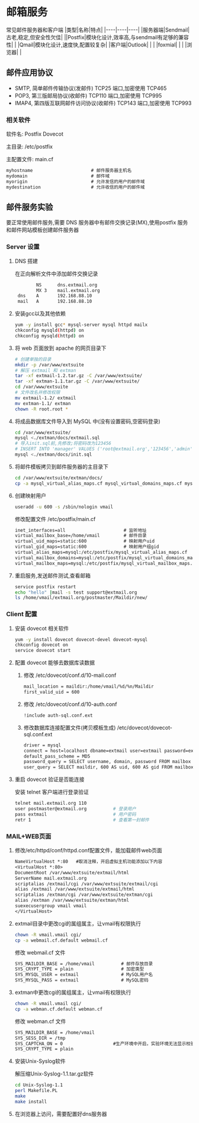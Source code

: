 # 邮箱服务

常见邮件服务器和客户端
|类型|名称|特点|
|----|----|----|
|服务器端|Sendmail|古老,稳定,但安全性欠佳|
||Postfix|模块化设计,效率高,与sendmail有足够的兼容性|
| |Qmail|模块化设计,速度快,配置较复杂|
|客户端|Outlook| |
| |foxmial| |
| |浏览器| |

## 邮件应用协议

* SMTP, 简单邮件传输协议(发邮件) TCP25 端口,加密使用 TCP465
* POP3, 第三版邮局协议(收邮件) TCP110 端口,加密使用 TCP995
* IMAP4, 第四版互联网邮件访问协议(收邮件) TCP143 端口,加密使用 TCP993

### 相关软件

软件名: Postfix Dovecot

主目录: /etc/postfix

主配置文件: main.cf

```txt
myhostname                      # 邮件服务器主机名
mydomain                        # 邮件域
myorigin                        # 允许发信的用户的邮件域
mydestination                   # 允许收信的用户的邮件域
```

## 邮件服务实验

要正常使用邮件服务,需要 DNS 服务器中有邮件交换记录(MX),使用postfix 服务和邮件网站模板创建邮件服务器

### Server 设置

1. DNS 搭建

   在正向解析文件中添加邮件交换记录

   ```txt
           NS      dns.extmail.org
           MX 3    mail.extmail.org
    dns    A       192.168.88.10
    mail   A       192.168.88.10
   ```

2. 安装gcc以及其他依赖

   ```bash
   yum -y install gcc* mysql-server mysql httpd mailx
   chkconfig mysqld(httpd) on
   chkconfig mysqld(httpd) on
   ```

3. 将 web 页面放到 apache 的网页目录下

   ```bash
   # 创建单独的目录
   mkdir -p /var/www/extsuite
   # 解压 extmail 和 extman
   tar -xf extmail-1.2.tar.gz -C /var/www/extsuite/
   tar -xf extman-1.1.tar.gz -C /var/www/extsuite/
   cd /var/www/extsuite
   # 文件改名并修改权限
   mv extmail-1.2/ extmail
   mv extman-1.1/ extman
   chown -R root.root *
   ```

4. 将成品数据库文件导入到 MySQL 中(没有设置密码,空密码登录)

   ```bash
   cd /var/www/extsuite/
   mysql <./extman/docs/extmail.sql
   # 导入init.sql前,先修改;将密码改为123456
   # INSERT INTO 'manager' VALUES ('root@extmail.org','123456','admin','root')
   mysql <./extman/docs/init.sql
   ```

5. 将邮件模板拷贝到邮件服务器的主目录下

   ```bash
   cd /var/www/extsuite/extman/docs/
   cp -a mysql_virtual_alias_maps.cf mysql_virtual_domains_maps.cf mysql_virtual_mailbox_maps.cf /etc/postfix/
   ```

6. 创建映射用户

   ```bash
   useradd -u 600 -s /sbin/nologin vmail
   ```

   修改配置文件 /etc/postfix/main.cf

   ```txt
   inet_interfaces=all                      # 监听地址
   virtual_mailbox_base=/home/vmail         # 邮件目录
   virtual_uid_maps=static:600              # 映射用户uid
   virtual_gid_maps=static:600              # 映射用户组gid
   virtual_alias_maps=mysql:/etc/postfix/mysql_virtual_alias_maps.cf
   virtual_mailbox_domains=mysql:/etc/postfix/mysql_virtual_domains_maps.cf
   virtual_mailbox_maps=mysql:/etc/postfix/mysql_virtual_mailbox_maps.cf
   ```

7. 重启服务,发送邮件测试,查看邮箱

   ```bash
   service postfix restart
   echo "hello" |mail -s test support@extmail.org
   ls /home/vmail/extmail.org/postmaster/Maildir/new/
   ```

### Client 配置

1. 安装 dovecot 相关软件

   ```bash
   yum -y install dovecot dovecot-devel dovecot-mysql
   chkconfig dovecot on
   service dovecot start
   ```

2. 配置 dovecot 能够去数据库读数据

   1. 修改 /etc/dovecot/conf.d/10-mail.conf

      ```txt
      mail_location = maildir:/home/vmail/%d/%n/Maildir
      first_valid_uid = 600
      ```

   2. 修改 /etc/dovecot/conf.d/10-auth.conf

      ```txt
      !include auth-sql.conf.ext
      ```

   3. 修改数据库连接配置文件(拷贝模板生成) /etc/dovecot/dovecot-sql.conf.ext

      ```txt
      driver = mysql
      connect = host=localhost dbname=extmail user=extmail password=extmail
      default_pass_scheme = MD5
      password_query = SELECT username, domain, password FROM mailbox WHERE username = '%u' AND domain = '%d'
      user_query = SELECT maildir, 600 AS uid, 600 AS gid FROM mailbox WHERE username = '%u'
      ```

3. 重启 dovecot 验证是否能连接

   安装 telnet 客户端进行登录验证

   ```bash
   telnet mail.extmail.org 110
   user postmaster@extmail.org          # 登录用户
   pass extmail                         # 用户密码
   retr 1                               # 查看第一封邮件
   ```

### MAIL+WEB页面

1. 修改/etc/httpd/conf/httpd.conf配置文件，能加载邮件web页面

   ```txt
   NameVirtualHost *:80   #取消注释，开启虚拟主机功能添加以下内容
   <VirtualHost *:80>
   DocumentRoot /var/www/extsuite/extmail/html
   ServerName mail.extmail.org
   scriptalias /extmail/cgi /var/www/extsuite/extmail/cgi
   alias /extmail /var/www/extsuite/extmail/html
   scriptalias /extman/cgi /var/www/extsuite/extman/cgi
   alias /extman /var/www/extsuite/extman/html
   suexecusergroup vmail vmail
   </VirtualHost>
   ```

2. extmail目录中更改cgi的属组属主，让vmail有权限执行

   ```bash
   chown -R vmail.vmail cgi/
   cp -a webmail.cf.default webmail.cf
   ```

   修改 webmail.cf 文件

   ```txt
   SYS_MAILDIR_BASE = /home/vmail          # 邮件存放目录
   SYS_CRYPT_TYPE = plain                  # 加密类型
   SYS_MYSQL_USER = extmail                # MySQL用户名
   SYS_MYSQL_PASS = extmail                # MySQL密码
   ```

3. extman中更改cgi的属组属主，让vmail有权限执行

   ```bash
   chown -R vmail.vmail cgi/
   cp -a webman.cf.default webman.cf
   ```

   修改 webman.cf 文件

   ```txt
   SYS_MAILDIR_BASE = /home/vmail
   SYS_SESS_DIR = /tmp
   SYS_CAPTCHA_ON = 0                   #生产环境中开启，实验环境无法显示校验码
   SYS_CRYPT_TYPE = plain
   ```

4. 安装Unix-Syslog软件

   解压缩Unix-Syslog-1.1.tar.gz软件

   ```bash
   cd Unix-Syslog-1.1
   perl Makefile.PL
   make
   make install
   ```

5. 在浏览器上访问，需要配置好dns服务器
